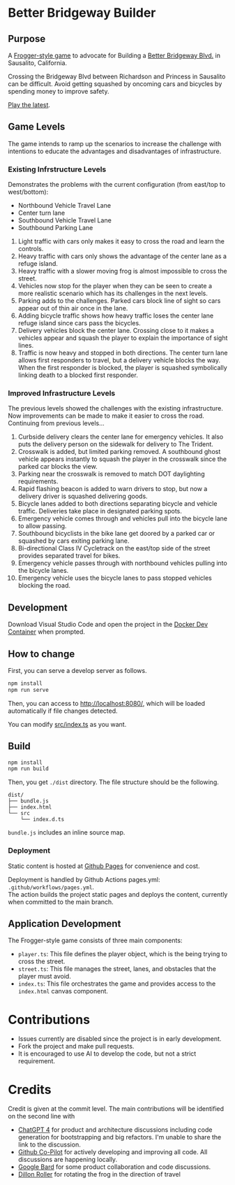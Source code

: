 # Better Bridgeway Builder

## Purpose

A [Frogger-style game](https://froggerclassic.appspot.com/) to advocate for Building a [Better Bridgeway Blvd.](https://www.betterbridgeway.org/) in Sausalito, California. 


Crossing the Bridgeway Blvd between Richardson and Princess in Sausalito can be difficult. Avoid getting squashed by oncoming cars and bicycles by spending money to improve safety. 

[Play the latest](https://aroller.github.io/better-bridgeway-builder/). 

## Game Levels

The game intends to ramp up the scenarios to increase the challenge with 
intentions to educate the advantages and disadvantages of infrastructure. 

### Existing Infrstructure Levels

Demonstrates the problems with the current configuration (from east/top to west/bottom):
* Northbound Vehicle Travel Lane
* Center turn lane 
* Southbound Vehicle Travel Lane
* Southbound Parking Lane

1. Light traffic with cars only makes it easy to cross the road and learn the controls.
2. Heavy traffic with cars only shows the advantage of the center lane as a refuge island. 
3. Heavy traffic with a slower moving frog is almost impossible to cross the street.  
4. Vehicles now stop for the player when they can be seen to create a more realistic scenario which has its challenges in the next levels.  
5. Parking adds to the challenges. Parked cars block line of sight so cars appear out of thin air once in the lane. 
6. Adding bicycle traffic shows how heavy traffic loses the center lane refuge island since cars pass the bicycles. 
7. Delivery vehicles block the center lane. Crossing close to it makes a vehicles appear and squash the player to explain the importance of sight lines.  
8. Traffic is now heavy and stopped in both directions. The center turn lane allows first responders to travel, but a delivery vehicle blocks the way.  When the first responder is blocked, the player is squashed symbolically linking death to a blocked first responder. 

### Improved Infrastructure Levels

The previous levels showed the challenges with the existing infrastructure.  Now improvements can be made to make it easier to cross the road. Continuing from previous levels...


1. Curbside delivery clears the center lane for emergency vehicles. It also puts the delivery person on the sidewalk for delivery to The Trident. 
2. Crosswalk is added, but limited parking removed. A southbound ghost vehicle appears instantly to squash the player in the crosswalk since the parked car blocks the view. 
3. Parking near the crosswalk is removed to match DOT daylighting requirements.
4. Rapid flashing beacon is added to warn drivers to stop, but now a delivery driver is squashed delivering goods. 
5. Bicycle lanes added to both directions separating bicycle and vehicle traffic.  Deliveries take place in designated parking spots. 
6. Emergency vehicle comes through and vehicles pull into the bicycle lane to allow passing.
7.  Southbound bicyclists in the bike lane get doored by a parked car or squashed by cars exiting parking lane.
8.  Bi-directional Class IV Cycletrack on the east/top side of the street provides separated travel for bikes. 
9.  Emergency vehicle passes through with northbound vehicles pulling into the bicycle lanes.
10. Emergency vehicle uses the bicycle lanes to pass stopped vehicles blocking the road. 

## Development

Download Visual Studio Code and open the project in the [Docker Dev Container](https://code.visualstudio.com/docs/devcontainers/containers) when prompted. 


## How to change

First, you can serve a develop server as follows.

```bash
npm install
npm run serve
```

Then, you can access to <http://localhost:8080/>, which will be loaded automatically if file changes detected.

You can modify [src/index.ts](src/index.ts) as you want.

## Build

```bash
npm install
npm run build
```

Then, you get `./dist` directory. The file structure should be the following.

```
dist/
├── bundle.js
├── index.html
└── src
    └── index.d.ts
```

`bundle.js` includes an inline source map.

### Deployment

Static content is hosted at [Github Pages](https://aroller.github.io/better-bridgeway-builder/) for convenience and cost. 

Deployment is handled by Github Actions pages.yml: `.github/workflows/pages.yml`.  
The action builds the project static pages and deploys the content, currently when committed to the main branch.


## Application Development 

The Frogger-style game consists of three main components:

- `player.ts`: This file defines the player object, which is the being trying to cross the street.
- `street.ts`: This file manages the street, lanes, and obstacles that the player must avoid.
- `index.ts`: This file orchestrates the game and provides access to the `index.html` canvas component.

# Contributions

* Issues currently are disabled since the project is in early development.
* Fork the project and make pull requests.
* It is encouraged to use AI to develop the code, but not a strict requirement.

# Credits

Credit is given at the commit level. The main contributions will be identified on the second line with 

* [ChatGPT 4](https://chat.openai.com/) for product and architecture discussions including code generation for bootstrapping and big refactors. I'm unable to share the link to the discussion.
* [Github Co-Pilot](https://github.com/features/copilot) for actively developing and improving all code. All discussions are happening locally. 
* [Google Bard](https://g.co/bard/share/625bfc03158c) for some product collaboration and code discussions.
* [Dillon Roller](https://github.com/Dillon-Roller) for rotating the frog in the direction of travel




